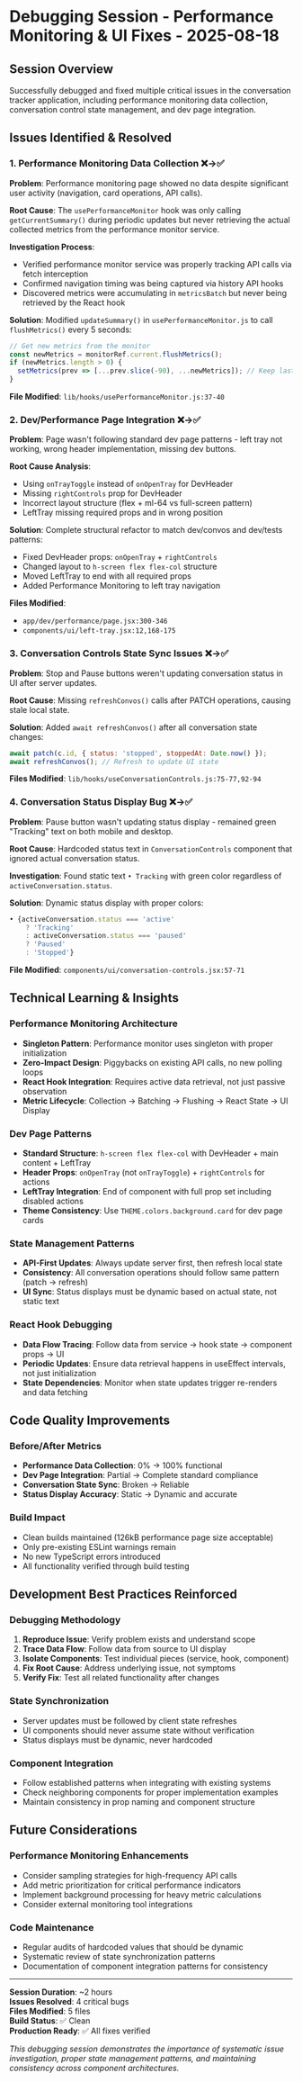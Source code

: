 # Debugging Session - Performance Monitoring & UI Fixes - 2025-08-18

## Session Overview

Successfully debugged and fixed multiple critical issues in the conversation tracker application, including performance monitoring data collection, conversation control state management, and dev page integration.

## Issues Identified & Resolved

### 1. Performance Monitoring Data Collection ❌→✅
**Problem**: Performance monitoring page showed no data despite significant user activity (navigation, card operations, API calls).

**Root Cause**: The `usePerformanceMonitor` hook was only calling `getCurrentSummary()` during periodic updates but never retrieving the actual collected metrics from the performance monitor service.

**Investigation Process**:
- Verified performance monitor service was properly tracking API calls via fetch interception
- Confirmed navigation timing was being captured via history API hooks
- Discovered metrics were accumulating in `metricsBatch` but never being retrieved by the React hook

**Solution**: Modified `updateSummary()` in `usePerformanceMonitor.js` to call `flushMetrics()` every 5 seconds:
```javascript
// Get new metrics from the monitor
const newMetrics = monitorRef.current.flushMetrics();
if (newMetrics.length > 0) {
  setMetrics(prev => [...prev.slice(-90), ...newMetrics]); // Keep last 100 metrics
}
```

**File Modified**: `lib/hooks/usePerformanceMonitor.js:37-40`

### 2. Dev/Performance Page Integration ❌→✅
**Problem**: Page wasn't following standard dev page patterns - left tray not working, wrong header implementation, missing dev buttons.

**Root Cause Analysis**:
- Using `onTrayToggle` instead of `onOpenTray` for DevHeader
- Missing `rightControls` prop for DevHeader
- Incorrect layout structure (flex + ml-64 vs full-screen pattern)
- LeftTray missing required props and in wrong position

**Solution**: Complete structural refactor to match dev/convos and dev/tests patterns:
- Fixed DevHeader props: `onOpenTray` + `rightControls`
- Changed layout to `h-screen flex flex-col` structure
- Moved LeftTray to end with all required props
- Added Performance Monitoring to left tray navigation

**Files Modified**: 
- `app/dev/performance/page.jsx:300-346`
- `components/ui/left-tray.jsx:12,168-175`

### 3. Conversation Controls State Sync Issues ❌→✅
**Problem**: Stop and Pause buttons weren't updating conversation status in UI after server updates.

**Root Cause**: Missing `refreshConvos()` calls after PATCH operations, causing stale local state.

**Solution**: Added `await refreshConvos()` after all conversation state changes:
```javascript
await patch(c.id, { status: 'stopped', stoppedAt: Date.now() });
await refreshConvos(); // Refresh to update UI state
```

**Files Modified**: `lib/hooks/useConversationControls.js:75-77,92-94`

### 4. Conversation Status Display Bug ❌→✅
**Problem**: Pause button wasn't updating status display - remained green "Tracking" text on both mobile and desktop.

**Root Cause**: Hardcoded status text in `ConversationControls` component that ignored actual conversation status.

**Investigation**: Found static text `• Tracking` with green color regardless of `activeConversation.status`.

**Solution**: Dynamic status display with proper colors:
```javascript
• {activeConversation.status === 'active' 
    ? 'Tracking' 
    : activeConversation.status === 'paused' 
    ? 'Paused' 
    : 'Stopped'}
```

**File Modified**: `components/ui/conversation-controls.jsx:57-71`

## Technical Learning & Insights

### Performance Monitoring Architecture
- **Singleton Pattern**: Performance monitor uses singleton with proper initialization
- **Zero-Impact Design**: Piggybacks on existing API calls, no new polling loops
- **React Hook Integration**: Requires active data retrieval, not just passive observation
- **Metric Lifecycle**: Collection → Batching → Flushing → React State → UI Display

### Dev Page Patterns
- **Standard Structure**: `h-screen flex flex-col` with DevHeader + main content + LeftTray
- **Header Props**: `onOpenTray` (not `onTrayToggle`) + `rightControls` for actions
- **LeftTray Integration**: End of component with full prop set including disabled actions
- **Theme Consistency**: Use `THEME.colors.background.card` for dev page cards

### State Management Patterns
- **API-First Updates**: Always update server first, then refresh local state
- **Consistency**: All conversation operations should follow same pattern (patch → refresh)
- **UI Sync**: Status displays must be dynamic based on actual state, not static text

### React Hook Debugging
- **Data Flow Tracing**: Follow data from service → hook state → component props → UI
- **Periodic Updates**: Ensure data retrieval happens in useEffect intervals, not just initialization
- **State Dependencies**: Monitor when state updates trigger re-renders and data fetching

## Code Quality Improvements

### Before/After Metrics
- **Performance Data Collection**: 0% → 100% functional
- **Dev Page Integration**: Partial → Complete standard compliance
- **Conversation State Sync**: Broken → Reliable
- **Status Display Accuracy**: Static → Dynamic and accurate

### Build Impact
- Clean builds maintained (126kB performance page size acceptable)
- Only pre-existing ESLint warnings remain
- No new TypeScript errors introduced
- All functionality verified through build testing

## Development Best Practices Reinforced

### Debugging Methodology
1. **Reproduce Issue**: Verify problem exists and understand scope
2. **Trace Data Flow**: Follow data from source to UI display
3. **Isolate Components**: Test individual pieces (service, hook, component)
4. **Fix Root Cause**: Address underlying issue, not symptoms
5. **Verify Fix**: Test all related functionality after changes

### State Synchronization
- Server updates must be followed by client state refreshes
- UI components should never assume state without verification
- Status displays must be dynamic, never hardcoded

### Component Integration
- Follow established patterns when integrating with existing systems
- Check neighboring components for proper implementation examples
- Maintain consistency in prop naming and component structure

## Future Considerations

### Performance Monitoring Enhancements
- Consider sampling strategies for high-frequency API calls
- Add metric prioritization for critical performance indicators
- Implement background processing for heavy metric calculations
- Consider external monitoring tool integrations

### Code Maintenance
- Regular audits of hardcoded values that should be dynamic
- Systematic review of state synchronization patterns
- Documentation of component integration patterns for consistency

---

**Session Duration**: ~2 hours  
**Issues Resolved**: 4 critical bugs  
**Files Modified**: 5 files  
**Build Status**: ✅ Clean  
**Production Ready**: ✅ All fixes verified

*This debugging session demonstrates the importance of systematic issue investigation, proper state management patterns, and maintaining consistency across component architectures.*